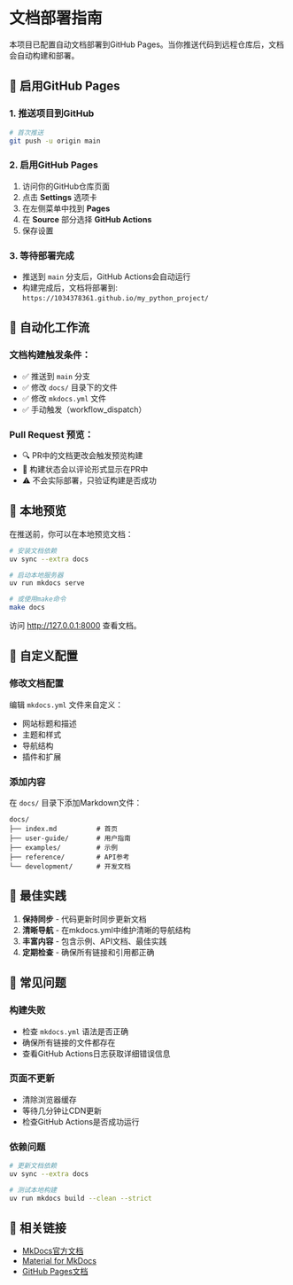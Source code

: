 # 文档部署指南

本项目已配置自动文档部署到GitHub Pages。当你推送代码到远程仓库后，文档会自动构建和部署。

## 📖 启用GitHub Pages

### 1. 推送项目到GitHub
```bash
# 首次推送
git push -u origin main
```

### 2. 启用GitHub Pages
1. 访问你的GitHub仓库页面
2. 点击 **Settings** 选项卡
3. 在左侧菜单中找到 **Pages**
4. 在 **Source** 部分选择 **GitHub Actions**
5. 保存设置

### 3. 等待部署完成
- 推送到 `main` 分支后，GitHub Actions会自动运行
- 构建完成后，文档将部署到: `https://1034378361.github.io/my_python_project/`

## 🚀 自动化工作流

### 文档构建触发条件：
- ✅ 推送到 `main` 分支
- ✅ 修改 `docs/` 目录下的文件
- ✅ 修改 `mkdocs.yml` 文件
- ✅ 手动触发（workflow_dispatch）

### Pull Request 预览：
- 🔍 PR中的文档更改会触发预览构建
- 💬 构建状态会以评论形式显示在PR中
- ⚠️ 不会实际部署，只验证构建是否成功

## 📝 本地预览

在推送前，你可以在本地预览文档：

```bash
# 安装文档依赖
uv sync --extra docs

# 启动本地服务器
uv run mkdocs serve

# 或使用make命令
make docs
```

访问 http://127.0.0.1:8000 查看文档。

## 🔧 自定义配置

### 修改文档配置
编辑 `mkdocs.yml` 文件来自定义：
- 网站标题和描述
- 主题和样式
- 导航结构
- 插件和扩展

### 添加内容
在 `docs/` 目录下添加Markdown文件：
```
docs/
├── index.md          # 首页
├── user-guide/       # 用户指南
├── examples/         # 示例
├── reference/        # API参考
└── development/      # 开发文档
```

## 🎯 最佳实践

1. **保持同步** - 代码更新时同步更新文档
2. **清晰导航** - 在mkdocs.yml中维护清晰的导航结构
3. **丰富内容** - 包含示例、API文档、最佳实践
4. **定期检查** - 确保所有链接和引用都正确

## 🐛 常见问题

### 构建失败
- 检查 `mkdocs.yml` 语法是否正确
- 确保所有链接的文件都存在
- 查看GitHub Actions日志获取详细错误信息

### 页面不更新
- 清除浏览器缓存
- 等待几分钟让CDN更新
- 检查GitHub Actions是否成功运行

### 依赖问题
```bash
# 更新文档依赖
uv sync --extra docs

# 测试本地构建
uv run mkdocs build --clean --strict
```

## 🔗 相关链接

- [MkDocs官方文档](https://www.mkdocs.org/)
- [Material for MkDocs](https://squidfunk.github.io/mkdocs-material/)
- [GitHub Pages文档](https://docs.github.com/en/pages)